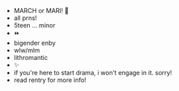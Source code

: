 - MARCH or MARI! 🫧
- all prns!
- 5teen … minor
- ⏩
- bigender enby
- wlw/mlm
- lithromantic
- ✨
- if you're here to start drama, i won't engage in it. sorry!
- read rentry for more info!
